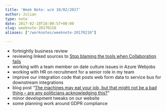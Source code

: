 ```yaml
---
title: 'Week Note: w/e 10/02/2017'
author: Julian
type: note
date: 2017-02-10T18:00:57+00:00
slug: weeknote-20170210 
aliases: ["/worknotes/weeknote-20170210"]

---
```

  * fortnightly business review
  * reviewing linked sources to [Stop blaming the tools when Collaboration fails][1]
  * working with a team member on date culture issues in Azure Webjobs
  * working with HR on recruitment for a senior role in my team
  * improve our integration code that posts web form data to service bus for downstream integrations
  * blog post &#8220;[The machines may eat your job, but that might not be a bad thing – are any politicians acknowledging this?][2]&#8220;
  * minor development tweaks on our website
  * some planning work around GDPR compliance

 [1]: https://www.elsua.net/2016/12/07/stop-blaming-the-tools-when-collaboration-fails/
 [2]: https://www.synesthesia.co.uk/2017/02/07/machines-will-eat-your-job/